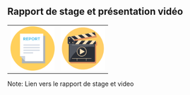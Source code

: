 ## Rapport de stage et présentation vidéo

<table>
    <tr>
      <td>
<a href="static/Rapport_Master.pdf">
      <img
        src="images/report.svg"
        style="width: 100px"
      />
        </a>
      </td>
                    <td>
                <a href="static/presentation-11-12-2020.mp4">
                  <img
                    src="images/movie.jpg"
                    style="width: 100px"
                  />
                </a>
</td>
</tr>
</table>





Note:
Lien vers le rapport de stage et video